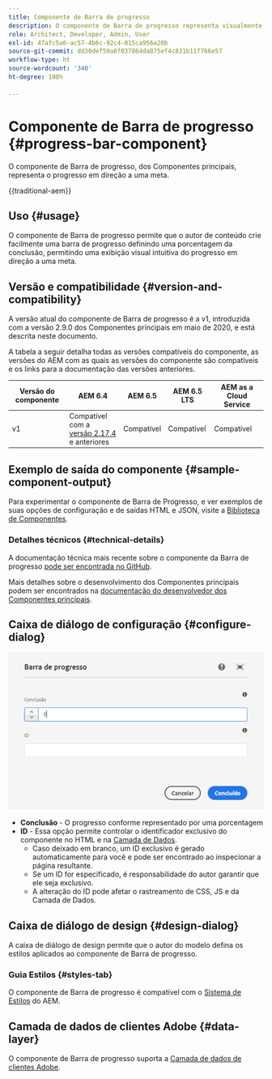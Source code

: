 ```yaml
---
title: Componente de Barra de progresso
description: O componente de Barra de progresso representa visualmente o progresso em direção a uma meta
role: Architect, Developer, Admin, User
exl-id: 47afc5a6-ac57-4b6c-92c4-015ca956a20b
source-git-commit: dd30def59a8f037864da875ef4c831b11f766e57
workflow-type: ht
source-wordcount: '340'
ht-degree: 100%

---
```



# Componente de Barra de progresso {#progress-bar-component}

O componente de Barra de progresso, dos Componentes principais, representa o progresso em direção a uma meta.

{{traditional-aem}}

## Uso {#usage}

O componente de Barra de progresso permite que o autor de conteúdo crie facilmente uma barra de progresso definindo uma porcentagem da conclusão, permitindo uma exibição visual intuitiva do progresso em direção a uma meta.

## Versão e compatibilidade {#version-and-compatibility}

A versão atual do componente de Barra de progresso é a v1, introduzida com a versão 2.9.0 dos Componentes principais em maio de 2020, e está descrita neste documento.

A tabela a seguir detalha todas as versões compatíveis do componente, as versões do AEM com as quais as versões do componente são compatíveis e os links para a documentação das versões anteriores.

| Versão do componente | AEM 6.4 | AEM 6.5 | AEM 6.5 LTS | AEM as a Cloud Service |
|---|---|---|---|---|
| v1 | Compatível com a <br>[versão 2.17.4](/help/versions.md) e anteriores | Compatível | Compatível | Compatível |

## Exemplo de saída do componente {#sample-component-output}

Para experimentar o componente de Barra de Progresso, e ver exemplos de suas opções de configuração e de saídas HTML e JSON, visite a [Biblioteca de Componentes](https://adobe.com/go/aem_cmp_library_progressbar_br).

### Detalhes técnicos {#technical-details}

A documentação técnica mais recente sobre o componente da Barra de progresso [pode ser encontrada no GitHub](https://adobe.com/go/aem_cmp_tech_progress_v1).

Mais detalhes sobre o desenvolvimento dos Componentes principais podem ser encontrados na [documentação do desenvolvedor dos Componentes principais](/help/developing/overview.md).

## Caixa de diálogo de configuração {#configure-dialog}

![Caixa de diálogo de edição do componente de Barra de progresso](/help/assets/progress-bar-edit.png)

* **Conclusão** - O progresso conforme representado por uma porcentagem
* **ID** - Essa opção permite controlar o identificador exclusivo do componente no HTML e na [Camada de Dados](/help/developing/data-layer/overview.md).
   * Caso deixado em branco, um ID exclusivo é gerado automaticamente para você e pode ser encontrado ao inspecionar a página resultante.
   * Se um ID for especificado, é responsabilidade do autor garantir que ele seja exclusivo.
   * A alteração do ID pode afetar o rastreamento de CSS, JS e da Camada de Dados.

## Caixa de diálogo de design {#design-dialog}

A caixa de diálogo de design permite que o autor do modelo defina os estilos aplicados ao componente de Barra de progresso.

### Guia Estilos {#styles-tab}

O componente de Barra de progresso é compatível com o [Sistema de Estilos](/help/get-started/authoring.md#component-styling) do AEM.

## Camada de dados de clientes Adobe {#data-layer}

O componente de Barra de progresso suporta a [Camada de dados de clientes Adobe](/help/developing/data-layer/overview.md).
